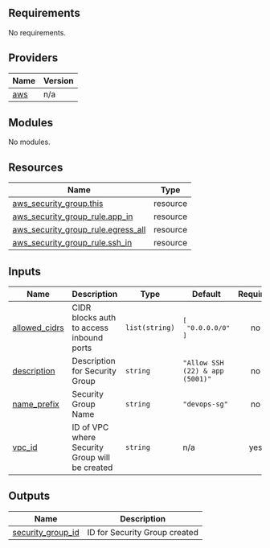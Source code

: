 ## Requirements

No requirements.

## Providers

| Name | Version |
|------|---------|
| <a name="provider_aws"></a> [aws](#provider\_aws) | n/a |

## Modules

No modules.

## Resources

| Name | Type |
|------|------|
| [aws_security_group.this](https://registry.terraform.io/providers/hashicorp/aws/latest/docs/resources/security_group) | resource |
| [aws_security_group_rule.app_in](https://registry.terraform.io/providers/hashicorp/aws/latest/docs/resources/security_group_rule) | resource |
| [aws_security_group_rule.egress_all](https://registry.terraform.io/providers/hashicorp/aws/latest/docs/resources/security_group_rule) | resource |
| [aws_security_group_rule.ssh_in](https://registry.terraform.io/providers/hashicorp/aws/latest/docs/resources/security_group_rule) | resource |

## Inputs

| Name | Description | Type | Default | Required |
|------|-------------|------|---------|:--------:|
| <a name="input_allowed_cidrs"></a> [allowed\_cidrs](#input\_allowed\_cidrs) | CIDR blocks auth to access inbound ports | `list(string)` | <pre>[<br/>  "0.0.0.0/0"<br/>]</pre> | no |
| <a name="input_description"></a> [description](#input\_description) | Description for Security Group | `string` | `"Allow SSH (22) & app (5001)"` | no |
| <a name="input_name_prefix"></a> [name\_prefix](#input\_name\_prefix) | Security Group Name | `string` | `"devops-sg"` | no |
| <a name="input_vpc_id"></a> [vpc\_id](#input\_vpc\_id) | ID of VPC where Security Group will be created | `string` | n/a | yes |

## Outputs

| Name | Description |
|------|-------------|
| <a name="output_security_group_id"></a> [security\_group\_id](#output\_security\_group\_id) | ID for Security Group created |
